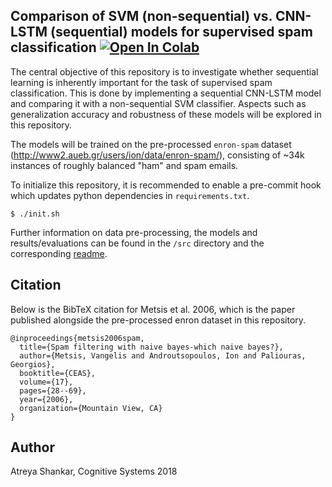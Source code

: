 ## Comparison of SVM (non-sequential) vs. CNN-LSTM (sequential) models for supervised spam classification <a href="https://colab.research.google.com/github/atreyasha/spam-detection/blob/master/src/spam-detection.ipynb" target="_parent"><img src="https://colab.research.google.com/assets/colab-badge.svg" alt="Open In Colab"/></a>

The central objective of this repository is to investigate whether sequential learning is inherently important for the task of supervised spam classification. This is done by implementing a sequential CNN-LSTM model and comparing it with a non-sequential SVM classifier. Aspects such as generalization accuracy and robustness of these models will be explored in this repository.

The models will be trained on the pre-processed `enron-spam` dataset (http://www2.aueb.gr/users/ion/data/enron-spam/), consisting of ~34k instances of roughly balanced "ham" and spam emails.

To initialize this repository, it is recommended to enable a pre-commit hook which updates python dependencies in `requirements.txt`.

```shell
$ ./init.sh
```

Further information on data pre-processing, the models and results/evaluations can be found in the `/src` directory and the corresponding [readme](/src/README.md).

## Citation

Below is the BibTeX citation for Metsis et al. 2006, which is the paper published alongside the pre-processed enron dataset in this repository.

```
@inproceedings{metsis2006spam,
  title={Spam filtering with naive bayes-which naive bayes?},
  author={Metsis, Vangelis and Androutsopoulos, Ion and Paliouras, Georgios},
  booktitle={CEAS},
  volume={17},
  pages={28--69},
  year={2006},
  organization={Mountain View, CA}
}
```

## Author

Atreya Shankar, Cognitive Systems 2018
